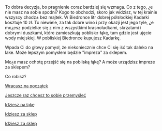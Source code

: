 To dobra decyzja, bo pragnienie coraz bardziej się wzmaga. Co z tego, ¿e nie masz na sobie
spodni? Kogo to obchodzi, skoro jak widzisz, w tej krainie wszyscy chodz± bez majtek.
W Biedronce litr dobrej półsłodkiej Kadarki kosztuje 10 zł. To niewiele, za tak
dobre wino i przy okazji jest jego tyle, ¿e mo¿esz podzieliæ się z nim z wszystkimi krasnoludkami,
skrzatami i dobrymi duszkami, które zamieszkują poblisk± łąkę, tam gdzie jest ujęcie wody miejskiej.
W pobliskiej Biedronce kupujesz Kadarkę.

Wpada Ci do głowy pomysł, że niekoniecznie chce Ci się iść tak daleko na lake. Może lepszym pomysłem będzie "impreza" za sklepem.

Mo¿e masz ochotę przejść się na pobliską łąkę? A może urządzisz impreze za sklepem?

Co robisz?


[Wracasz na początek](../ptasieMleczko.md)

[Jeszcze raz chcesz to sobie przemyśleć](./kadarka.md)

[Idziesz na łąkę](laka/laka.md)

[Idziesz za sklep](impreza/impreza.md)

[Idziesz za sklep](zaSklepem/zaSklepem.md)

